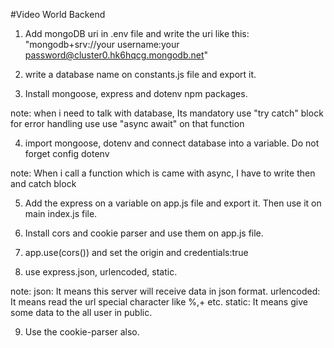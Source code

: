 #Video World Backend

1. Add mongoDB uri in .env file and write the uri like this: "mongodb+srv://your username:your password@cluster0.hk6hqcg.mongodb.net"

2. write a database name on constants.js file and export it.

3. Install mongoose, express and dotenv npm packages. 

note: when i need to talk with database, Its mandatory use "try catch" block for error handling use use "async await" on that function 

4. import mongoose, dotenv and connect database into a variable. Do not forget config dotenv

note: When i call a function which is came with async, I have to write then and catch block

5. Add the express on a variable on app.js file and export it. Then use it on main index.js file.

6. Install cors and cookie parser and use them on app.js file.

7. app.use(cors()) and set the origin and credentials:true

8. use express.json, urlencoded, static.

note: json: It means this server will receive data in json format.
      urlencoded: It means read the url special character like %,+ etc.
      static: It means give some data to the all user in public.

9. Use the cookie-parser also.
